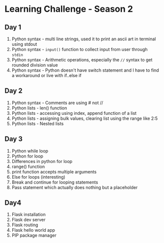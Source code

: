 # Learning Challenge - Season 2
## Day 1
1) Python syntax - multi line strings, used it to print an ascii art in terminal using stdout
2) Python syntax - `input()` function to collect input from user through `stdin`
3) Python syntax - Arithmetic operations, especially the `//` syntax to get rounded division value
4) Python syntax - Python doesn't have switch statement and I have to find a workaround or live with if..else if


## Day 2
1) Python syntax - Comments are using # not //
2) Python lists - len() function
3) Python lists - accessing using index, append function of a list
4) Python lists - assigning bulk values, clearing list using the range like 2:5
5) Python lists - Nested lists 


## Day 3
1) Python while loop
2) Python for loop
3) Differences in python for loop
4) range() function
5) print function accepts multiple arguments
6) Else for loops (interesting)
7) Break and continue for looping statements
8) Pass statement which actually does nothing but a placeholder

## Day4
1) Flask installation
2) Flask dev server
3) Flask routing
4) Flask hello world app
5) PIP package manager